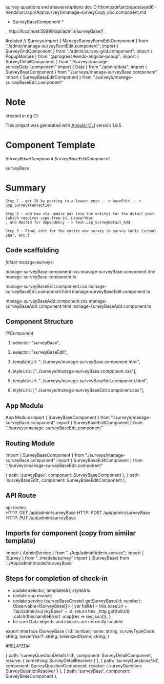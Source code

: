 survey questions and answers/options doc
C:\thompson\src\repos\seed6 - Kendo\src\app\App\surveys\manage-surveyCopy_doc.component.md

* SurveyBaseComponent *

_ http://localhost:59999/api/admin/surveyBase/1 _  

#related 
// Surveys
import { ManageSurveyFormEditComponent } from "./admin/manage-surveyFormEdit.component";
import { SurveyGridComponent } from "./admin/survey-grid.component";
import { PopupModule } from "@progress/kendo-angular-popup";
import { SurveyDetailComponent } from "./surveys/manage-surveyDetail.component"	
import { Data } from "./admin/data";
import { SurveyBaseComponent } from "./surveys/manage-surveyBase.component"	
import { SurveyBaseEditComponent } from "./surveys/manage-surveyBaseEdit.component"	


# Note 
created in ng Cli

This project was generated with [Angular CLI](https://github.com/angular/angular-cli) version 1.6.5.

# Component Template
*SurveyBaseComponent*
*SurveyBaseEditComponent*

surveyBase

# Summary
	Step 1 - get Id by posting in a leaver year -- > baseEdit -- > usp_SurveyTransaction

	Step 2 - add new via update put (via the entity) for the detail post (which requires copy-from-id, LeaverYear
    , and NextId for dependency - > Test.usp_SurveyDetail_Add

	Step 3 - Final edit for the entire new survey in survey table (school year, etc.)

## Code scaffolding

_folder_ manage-surveys:

manage-surveyBase.component.css
manage-surveyBase.component.html
manage-surveyBase.component.ts

manage-surveyBaseEdit.component.css
manage-surveyBaseEdit.component.html
manage-surveyBaseEdit.component.ts

manage-surveyBaseAdd.component.css
manage-surveyBaseAdd.component.html
manage-surveyBaseAdd.component.ts


## Component Structure

_@Component_    
1. selector: "surveyBase",
1. selector: "surveyBaseEdit",

1. templateUrl: "../surveys/manage-surveyBase.component.html",
1. styleUrls: ["../surveys/manage-surveyBase.component.css"],

1. templateUrl: "../surveys/manage-surveyBaseEdit.component.html",
1. styleUrls: ["../surveys/manage-surveyBaseEdit.component.css"],

## App Module

App Module
import { SurveyBaseComponent } from "./surveys/manage-surveyBase.component"	
import { SurveyBaseEditComponent } from "./surveys/manage-surveyBaseEdit.component"	

## Routing Module

import { SurveyBaseComponent } from "./surveys/manage-surveyBase.component"	
import { SurveyBaseEditComponent } from "./surveys/manage-surveyBaseEdit.component"	

{ path: 'surveyBase', component: SurveyBaseComponent },
{ path: 'surveyBaseEdit', component: SurveyBaseEditComponent },


## API Route
api routes:  
HTTP: GET
/api/admin/surveyBase
HTTP: POST
/api/admin/surveyBase
HTTP: PUT
/api/admin/surveyBase

## Imports for component (copy from similar template)
import { AdminService } from "../App/admin/admin.service";
import { ISurvey } from "../models/survey"
import { ISurveyBase} from '../App/admin/model/surveyBase'

## Steps for completion of check-in

* update selector, templateUrl, styleUrls
* update app module
* update service  (surveyBaseCreate)
   getSurveyBase(id: number): Observable<ISurveyBase[]> 
   {
        var fullUrl = this.baseUrl + '/api/admin/surveyBase/' + id;
        return this._http.get(fullUrl)
            .catch(this.handleError)
            .map(res => res.json());
    }
* be sure Data objects and classes are correctly located

export interface ISurveyBase {
id: number;
name: string;
surveyTypeCode: string;
leaverYear?: string;
tokenizedName: string;
}

#RELATED#

{ path: 'surveyQuestionDetails/:id', component: SurveyDetailComponent, resolve: { something: SurveyDetailResolver }  },
{ path: 'surveyQuestions/:id', component: SurveyQuestionComponent, resolve: { surveyQuestion: SurveyQuestionResolver }  },
{ path: 'surveyBase', component: SurveyBaseComponent },
